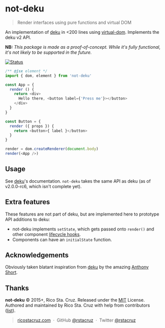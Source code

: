 # not-deku

> Render interfaces using pure functions and virtual DOM

An implementation of [deku] in <200 lines using [virtual-dom]. Implements the deku v2 API.

**NB:** _This package is made as a proof-of-concept. While it's fully functional, it's not likely to be supported in the future._

[![Status](https://travis-ci.org/rstacruz/not-deku.svg?branch=master)](https://travis-ci.org/rstacruz/not-deku "See test builds")

```js
/** @jsx element */
import { dom, element } from 'not-deku'

const App = {
  render () {
    return <div>
      Hello there, <button label={'Press me'}></button>
    </div>
  }
}

const Button = {
  render ({ props }) {
    return <button>{ label }</button>
  }
}

render = dom.createRenderer(document.body)
render(<App />)
```

## Usage

See [deku]'s documentation. `not-deku` takes the same API as deku (as of v2.0.0-rc6, which isn't complete yet).

## Extra features

These features are not part of deku, but are implemented here to prototype API additions to deku:

- not-deku implements `setState`, which gets passed onto `render()` and other component [lifecycle hooks].
- Components can have an `initialState` function.

## Acknowledgements

Obviously taken blatant inspiration from [deku] by the amazing [Anthony Short].

[deku]: https://dekujs.github.io/deku
[virtual-dom]: https://www.npmjs.com/package/virtual-dom
[lifecycle hooks]: http://dekujs.github.io/deku/docs/advanced/lifecycle.html
[Anthony Short]: https://github.com/anthonyshort

## Thanks

**not-deku** © 2015+, Rico Sta. Cruz. Released under the [MIT] License.<br>
Authored and maintained by Rico Sta. Cruz with help from contributors ([list][contributors]).

> [ricostacruz.com](http://ricostacruz.com) &nbsp;&middot;&nbsp;
> GitHub [@rstacruz](https://github.com/rstacruz) &nbsp;&middot;&nbsp;
> Twitter [@rstacruz](https://twitter.com/rstacruz)

[MIT]: http://mit-license.org/
[contributors]: http://github.com/rstacruz/not-deku/contributors
